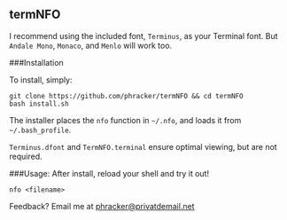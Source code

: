 termNFO
---
I recommend using the included font, `Terminus`, as your Terminal font.  But `Andale Mono`, `Monaco`, and `Menlo` will work too.

###Installation

To install, simply:

```
git clone https://github.com/phracker/termNFO && cd termNFO
bash install.sh
```

The installer places the `nfo` function in `~/.nfo`, and loads it from `~/.bash_profile`.

`Terminus.dfont` and `TermNFO.terminal` ensure optimal viewing, but are not required.

###Usage:
After install, reload your shell and try it out!

`nfo <filename>`


Feedback?  Email me at [phracker@privatdemail.net](mailto:phracker@privatdemail.net)